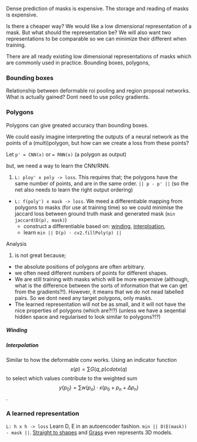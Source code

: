 Dense prediction of masks is expensive.
The storage and reading of masks is expensive.
<!-- Need a better story here -->

Is there a cheaper way? We would like a low dimensional representation of
a mask. But what should the representation be? We will also want two representations
to be comparable so we can minimize their different when training.


There are all ready existing low dimensional representations of masks which are
commonly used in practice. Bounding boxes, polygons,

### Bounding boxes

Relationship between deformable roi pooling and region proposal networks.
What is actually gained? Dont need to use policy gradients.

### Polygons

Polygons can give greated accuracy than bounding boxes.

We could easily imagine interpreting the outputs of a neural network as the
points of a (multi)polygon, but how can we create a loss from these points?

Let `p' = CNN(x)` or `= RNN(x)` (a polygon as output)

but, we need a way to learn the CNN/RNN.

1. `L: ploy' x poly -> loss`. This requires that; the
polygons have the same number of points, and are in the same order. `|| p - p' ||`
(so the net also needs to learn the right output ordering)
* `L: f(poly') x mask -> loss`. We meed a differentiable mapping from polygons
to masks (for use at training time) so we could minimise the
jaccard loss between ground truth mask and generated mask (`min jaccard(D(p), mask)`)
  * construct a differentiable based on: [winding](), [interploation](),
  * learn `min || D(p) - cv2.fillPoly(p) ||`


Analysis
1. is not great because;
  * the absolute positions of polygons are often arbitrary.
  * we often need different numbers of points for different shapes.
* We are still training with masks which will be more expensive (although,
  what is the difference between the sorts of information that we can get from the gradients?!). However, it means that we do not nead labelled pairs. So we dont need
  any target polygons, only masks.
* The learned representation will not be as small, and it will not have the nice
 properties of polygons (which are?!?) (unless we have a seqential hidden space and regularised to look similar to polygons?!?)


##### Winding


##### Interpolation

Similar to how the deformable conv works.
Using an indicator function $$ x(p) = \sum G(q,p) cdot x(q)$$ to select which
values contribute to the weighted sum $$y(p_0) = \sum w(p_n) · x(p_0 + p_n +
\Delta p_n)$$.



### A learned representation

`L: h x h -> loss` Learn D, E in an autoencoder fashion. `min || D(E(mask)) - mask ||`.
[Straight to shapes](https://arxiv.org/abs/1611.07932) and [Grass](https://arxiv.org/pdf/1705.02090v1.pdf) even represents 3D models.
